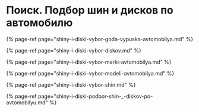 # Поиск. Подбор шин и дисков по автомобилю

{% page-ref page="shiny-i-diski-vybor-goda-vypuska-avtomobilya.md" %}

{% page-ref page="shiny-i-diski-vybor-diskov.md" %}

{% page-ref page="shiny-i-diski-vybor-marki-avtomobilya.md" %}

{% page-ref page="shiny-i-diski-vybor-modeli-avtomobilya.md" %}

{% page-ref page="shiny-i-diski-vybor-shin.md" %}

{% page-ref page="shiny-i-diski-podbor-shin-\_-diskov-po-avtomobilyu.md" %}

